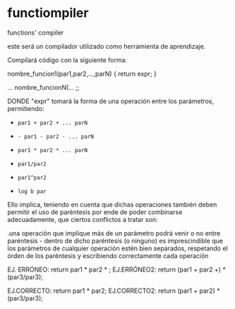 # functiompiler
functions' compiler

este será un compilador utilizado como herramienta de aprendizaje.

Compilará código con la siguiente forma:

nombre_funcion1(par1,par2,...,parN) {
  return expr;
}

...
nombre_funcionN(...
;;

DONDE "expr" tomará la forma de una operación entre los parámetros, permitiendo:
-     par1 + par2 + ... parN
-     - par1 - par2 - ... parN
-     par1 * par2 * ... parN
-     par1/par2
-     par1^par2
-     log b par

Ello implica, teniendo en cuenta que dichas operaciones también deben permitir el uso de paréntesis
por ende de poder combinarse adecuadamente, que ciertos conflictos a tratar son:

.una operación que implique más de un parámetro podrá venir o no entre paréntesis -
dentro de dicho paréntesis (o ninguno) es imprescindible que los parámetros de cualquier operación
estén bien separados, respetando el órden de los paréntesis y escribiendo correctamente cada operación

EJ. ERRÓNEO: return par1 * par2 *
;
EJ.ERRÓNEO2: return (par1 + par2 +) * (par3/par3);

EJ.CORRECTO: return par1 * par2;
EJ.CORRECTO2: return (par1 + par2) * (par3/par3);
